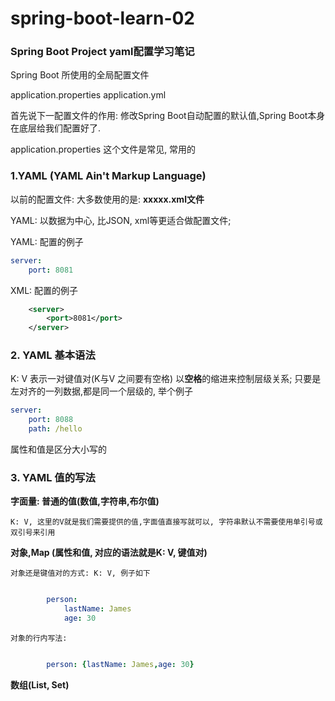 # spring-boot-learn-02

### Spring Boot Project yaml配置学习笔记

Spring Boot 所使用的全局配置文件

application.properties
application.yml


首先说下一配置文件的作用: 修改Spring Boot自动配置的默认值,Spring Boot本身在底层给我们配置好了.

application.properties 这个文件是常见, 常用的


### 1.YAML (YAML Ain't Markup Language)

以前的配置文件: 大多数使用的是: **xxxxx.xml文件**

YAML: 以数据为中心, 比JSON, xml等更适合做配置文件;

YAML: 配置的例子
```yaml
server:
    port: 8081
```

XML: 配置的例子
```xml
    <server>
        <port>8081</port>
    </server>
```

### 2. YAML 基本语法
K: V 表示一对键值对(K与V 之间要有空格)
以**空格**的缩进来控制层级关系; 只要是左对齐的一列数据,都是同一个层级的, 举个例子
```yaml
server:
    port: 8088
    path: /hello
```
属性和值是区分大小写的

### 3. YAML 值的写法
**字面量: 普通的值(数值,字符串,布尔值)**

    K: V, 这里的V就是我们需要提供的值,字面值直接写就可以, 字符串默认不需要使用单引号或双引号来引用

**对象,Map (属性和值, 对应的语法就是K: V, 键值对)**

    对象还是键值对的方式: K: V, 例子如下
```yaml

        person:
            lastName: James
            age: 30
```

    对象的行内写法:
```yaml

        person: {lastName: James,age: 30}

```


**数组(List, Set)**

